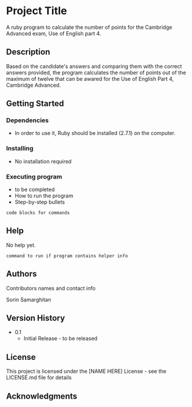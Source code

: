 # Project Title

A ruby program to calculate the number of points for the Cambridge Advanced exam, Use of English part 4.

## Description

Based on the candidate's answers and comparing them with the correct answers provided, the program calculates the number of 
points out of the maximum of twelve that can be awared for the Use of English Part 4, Cambridge Advanced.

## Getting Started

### Dependencies

* In order to use it, Ruby should be installed (2.7.1) on the computer.

### Installing

* No installation required

### Executing program
* to be completed
* How to run the program
* Step-by-step bullets
```
code blocks for commands
```

## Help

No help yet.
```
command to run if program contains helper info
```

## Authors

Contributors names and contact info

Sorin Samarghitan

## Version History

* 0.1
    * Initial Release - to be released

## License

This project is licensed under the [NAME HERE] License - see the LICENSE.md file for details

## Acknowledgments
